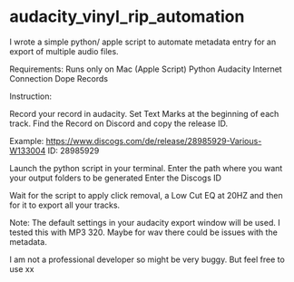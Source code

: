 # audacity_vinyl_rip_automation
I wrote a simple python/ apple script to automate metadata entry for an export of multiple audio files. 

Requirements:
Runs only on Mac (Apple Script)
Python
Audacity
Internet Connection
Dope Records

Instruction: 

Record your record in audacity.
Set Text Marks at the beginning of each track. 
Find the Record on Discord and copy the release ID. 

Example: 
https://www.discogs.com/de/release/28985929-Various-W133004
ID: 28985929

Launch the python script in your terminal.
Enter the path where you want your output folders to be generated
Enter the Discogs ID 

Wait for the script to apply click removal, a Low Cut EQ at 20HZ and then for it to export all your tracks. 

Note: The default settings in your audacity export window will be used. I tested this with MP3 320. Maybe for wav there could be issues with the metadata. 

I am not a professional developer so might be very buggy. But feel free to use xx

